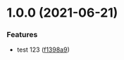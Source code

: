 # 1.0.0 (2021-06-21)


### Features

* test 123 ([f1398a9](https://github.com/jsberlanga/shared-context-library/commit/f1398a99516b349baa9c00966e305d0f738f5ed7))
